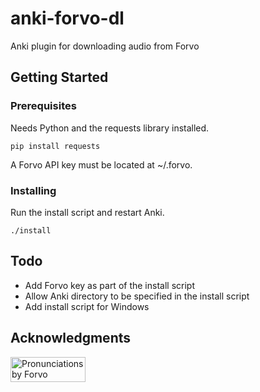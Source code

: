 # anki-forvo-dl
Anki plugin for downloading audio from Forvo

## Getting Started

### Prerequisites

Needs Python and the requests library installed.

```
pip install requests
```

A Forvo API key must be located at ~/.forvo.

### Installing
Run the install script and restart Anki.
```
./install
```

## Todo

* Add Forvo key as part of the install script
* Allow Anki directory to be specified in the install script
* Add install script for Windows

## Acknowledgments

<p><a href="https://forvo.com/" title="Pronunciations by Forvo"><img src="https://api.forvo.com/byforvoblue.gif" width="120" height="40" alt="Pronunciations by Forvo" style="border:0" /></a></p>
